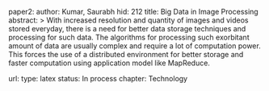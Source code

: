 paper2:
   author: Kumar, Saurabh
   hid: 212
   title: Big Data in Image Processing
   abstract: >
       With increased resolution and quantity of images and videos stored everyday, 
       there is a need for better data storage techniques and processing for such data.
       The algorithms for processing such exorbitant amount of data are usually complex
       and require a lot of computation power. This forces the use of a distributed environment
       for better storage and faster computation using application model like MapReduce.
      
   url: 
   type: latex
   status: In process
   chapter: Technology
